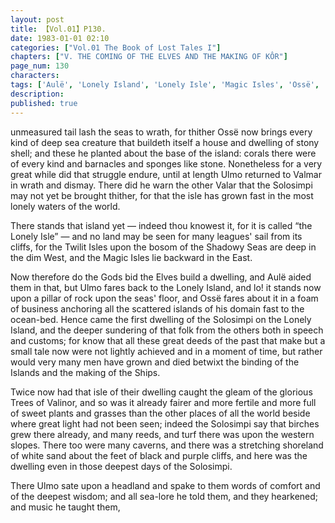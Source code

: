 ```yaml
---
layout: post
title: 【Vol.01】P130.
date: 1983-01-01 02:10
categories: ["Vol.01 The Book of Lost Tales I"]
chapters: ["V. THE COMING OF THE ELVES AND THE MAKING OF KÔR"]
page_num: 130
characters: 
tags: ['Aulë', 'Lonely Island', 'Lonely Isle', 'Magic Isles', 'Ossë', 'Shadowy Seas', 'Solosimpi', 'Tol Eressëa']
description: 
published: true
---
```


<p style="text-indent: 0;">
unmeasured tail lash the seas to wrath, for thither Ossë now brings every kind of deep sea creature that buildeth itself a house and dwelling of stony shell; and these he planted about the base of the island: corals there were of every kind and barnacles and sponges like stone. Nonetheless for a very great while did that struggle endure, until at length Ulmo returned to Valmar in wrath and dismay. There did he warn the other Valar that the Solosimpi may not yet be brought thither, for that the isle has grown fast in the most lonely waters of the world.
</p>

There stands that island yet — indeed thou knowest it, for it is called “the Lonely Isle” — and no land may be seen for many leagues' sail from its cliffs, for the Twilit Isles upon the bosom of the Shadowy Seas are deep in the dim West, and the Magic Isles lie backward in the East.

Now therefore do the Gods bid the Elves build a dwelling, and Aulë aided them in that, but Ulmo fares back to the Lonely Island, and lo! it stands now upon a pillar of rock upon the seas' floor, and Ossë fares about it in a foam of business anchoring all the scattered islands of his domain fast to the ocean-bed. Hence came the first dwelling of the Solosimpi on the Lonely Island, and the deeper sundering of that folk from the others both in speech and customs; for know that all these great deeds of the past that make but a small tale now were not lightly achieved and in a moment of time, but rather would very many men have grown and died betwixt the binding of the Islands and the making of the Ships.

Twice now had that isle of their dwelling caught the gleam of the glorious Trees of Valinor, and so was it already fairer and more fertile and more full of sweet plants and grasses than the other places of all the world beside where great light had not been seen; indeed the Solosimpi say that birches grew there already, and many reeds, and turf there was upon the western slopes. There too were many caverns, and there was a stretching shoreland of white sand about the feet of black and purple cliffs, and here was the dwelling even in those deepest days of the Solosimpi.

There Ulmo sate upon a headland and spake to them words of comfort and of the deepest wisdom; and all sea-lore he told them, and they hearkened; and music he taught them,

